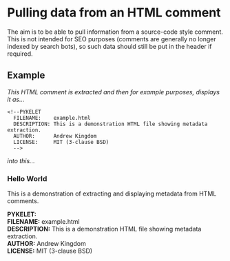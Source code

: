 # Pulling data from an HTML comment

The aim is to be able to pull information from a source-code style comment.
This is not intended for SEO purposes (comments are generally no longer indexed by search bots), so such data should still be put in the header if required.

## Example

*This HTML comment is extracted and then for example purposes, displays it as...*

    <!--PYKELET
      FILENAME:    example.html
      DESCRIPTION: This is a demonstration HTML file showing metadata extraction.
      AUTHOR:      Andrew Kingdom
      LICENSE:     MIT (3-clause BSD)
      -->

*into this...*

<h3>Hello World</h1>
<p>This is a demonstration of extracting and displaying metadata from HTML comments.</p>
<div><strong>PYKELET:</strong> </div><div><strong>FILENAME:</strong> example.html</div><div><strong>DESCRIPTION:</strong> This is a demonstration HTML file showing metadata extraction.</div><div><strong>AUTHOR:</strong> Andrew Kingdom</div><div><strong>LICENSE:</strong> MIT (3-clause BSD)</div>

